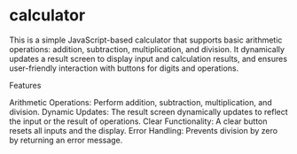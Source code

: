 # calculator
This is a simple JavaScript-based calculator that supports basic arithmetic operations: addition, subtraction, multiplication, and division. It dynamically updates a result screen to display input and calculation results, and ensures user-friendly interaction with buttons for digits and operations.

Features

Arithmetic Operations: Perform addition, subtraction, multiplication, and division.
Dynamic Updates: The result screen dynamically updates to reflect the input or the result of operations.
Clear Functionality: A clear button resets all inputs and the display.
Error Handling: Prevents division by zero by returning an error message.
